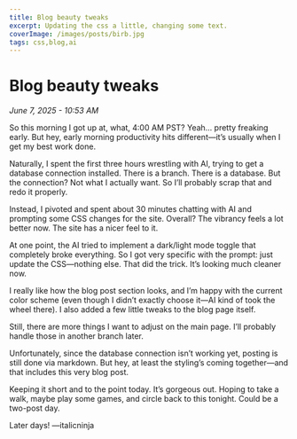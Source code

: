 ```yaml
---
title: Blog beauty tweaks
excerpt: Updating the css a little, changing some text.
coverImage: /images/posts/birb.jpg
tags: css,blog,ai
---
```


# Blog beauty tweaks

*June 7, 2025 - 10:53 AM*

So this morning I got up at, what, 4:00 AM PST? Yeah… pretty freaking early. But hey, early morning productivity hits different—it’s usually when I get my best work done.

Naturally, I spent the first three hours wrestling with AI, trying to get a database connection installed. There is a branch. There is a database. But the connection? Not what I actually want. So I’ll probably scrap that and redo it properly.

Instead, I pivoted and spent about 30 minutes chatting with AI and prompting some CSS changes for the site. Overall? The vibrancy feels a lot better now. The site has a nicer feel to it.

At one point, the AI tried to implement a dark/light mode toggle that completely broke everything. So I got very specific with the prompt: just update the CSS—nothing else. That did the trick. It’s looking much cleaner now.

I really like how the blog post section looks, and I’m happy with the current color scheme (even though I didn’t exactly choose it—AI kind of took the wheel there). I also added a few little tweaks to the blog page itself.

Still, there are more things I want to adjust on the main page. I’ll probably handle those in another branch later.

Unfortunately, since the database connection isn’t working yet, posting is still done via markdown. But hey, at least the styling’s coming together—and that includes this very blog post.

Keeping it short and to the point today. It’s gorgeous out. Hoping to take a walk, maybe play some games, and circle back to this tonight. Could be a two-post day.

Later days!
—italicninja